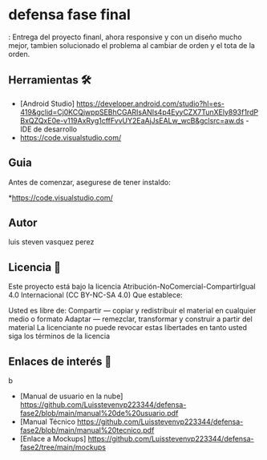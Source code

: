 # defensa fase  final
: Entrega del proyecto finanl, ahora responsive y con un diseño mucho mejor, tambien solucionado el problema al cambiar de orden y el tota de la orden.



## Herramientas 🛠️

* [Android Studio] https://developer.android.com/studio?hl=es-419&gclid=Cj0KCQjwppSEBhCGARIsANIs4p4EyyCZX7TunXEly893f1rdPBxQZQxE0e-v119AxRyg1cffFvvUY2EaAjJsEALw_wcB&gclsrc=aw.ds - IDE de desarrollo
* https://code.visualstudio.com/

## Guia 

Antes de comenzar, asegurese de tener instaldo:

*https://code.visualstudio.com/

## Autor

luis steven vasquez perez

## Licencia 📄

Este proyecto está bajo la licencia Atribución-NoComercial-CompartirIgual 4.0 Internacional (CC BY-NC-SA 4.0)
Que establece:

Usted es libre de:
Compartir — copiar y redistribuir el material en cualquier medio o formato
Adaptar — remezclar, transformar y construir a partir del material
La licenciante no puede revocar estas libertades en tanto usted siga los términos de la licencia

## Enlaces de interés 👀
b

* [Manual de usuario en la nube] https://github.com/Luisstevenvp223344/defensa-fase2/blob/main/manual%20de%20usuario.pdf
* [Manual Técnico https://github.com/Luisstevenvp223344/defensa-fase2/blob/main/manual%20tecnico.pdf
* [Enlace a Mockups] https://github.com/Luisstevenvp223344/defensa-fase2/tree/main/mockups


